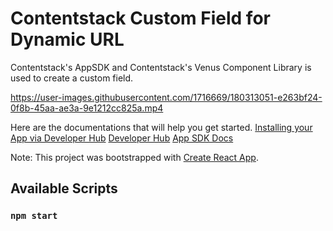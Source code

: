 # Contentstack Custom Field for Dynamic URL

Contentstack's AppSDK and Contentstack's Venus Component Library is used to create a custom field.

https://user-images.githubusercontent.com/1716669/180313051-e263bf24-0f8b-45aa-ae3a-9e1212cc825a.mp4

Here are the documentations that will help you get started.
[Installing your App via Developer Hub](https://www.contentstack.com/docs/developers/developer-hub/installing-your-app-via-developer-hub/)
[Developer Hub](https://www.contentstack.com/docs/developers/developer-hub/)
[App SDK Docs](https://github.com/contentstack/app-sdk-docs)

Note: This project was bootstrapped with [Create React App](https://github.com/facebook/create-react-app).
## Available Scripts

### `npm start`


